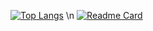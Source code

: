 [![Top Langs](https://github-readme-stats.vercel.app/api/top-langs/?username=nathancheshire&layout=compact&theme=radical)](https://github.com/anuraghazra/github-readme-stats)
\n
[![Readme Card](https://github-readme-stats.vercel.app/api/pin/?username=nathancheshire&repo=cyder&theme=radical)](https://github.com/anuraghazra/github-readme-stats)


